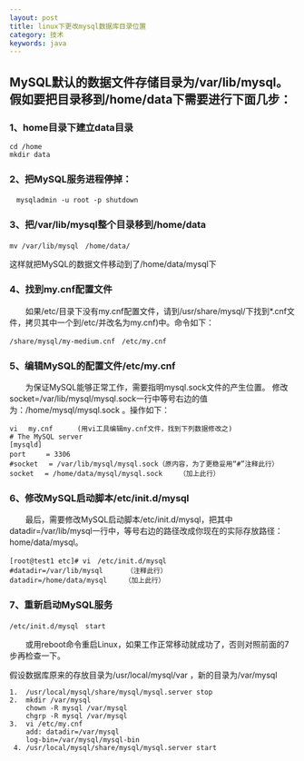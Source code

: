 ```yaml
---
layout: post
title: linux下更改mysql数据库目录位置
category: 技术
keywords: java
---
```


## MySQL默认的数据文件存储目录为/var/lib/mysql。假如要把目录移到/home/data下需要进行下面几步：


### 1、home目录下建立data目录
```
cd /home
mkdir data
```

### 2、把MySQL服务进程停掉： 
```
　mysqladmin -u root -p shutdown
   ```


### 3、把/var/lib/mysql整个目录移到/home/data
```
mv /var/lib/mysql　/home/data/
```
这样就把MySQL的数据文件移动到了/home/data/mysql下
   


### 4、找到my.cnf配置文件
　　如果/etc/目录下没有my.cnf配置文件，请到/usr/share/mysql/下找到*.cnf文件，拷贝其中一个到/etc/并改名为my.cnf)中。命令如下：
```
/share/mysql/my-medium.cnf　/etc/my.cnf
```


### 5、编辑MySQL的配置文件/etc/my.cnf
　　为保证MySQL能够正常工作，需要指明mysql.sock文件的产生位置。 修改socket=/var/lib/mysql/mysql.sock一行中等号右边的值为：/home/mysql/mysql.sock 。操作如下：

```
vi　 my.cnf　　　 (用vi工具编辑my.cnf文件，找到下列数据修改之)    
# The MySQL server	 	   
[mysqld]	 	 	    
port　　　= 3306	     
#socket　 = /var/lib/mysql/mysql.sock（原内容，为了更稳妥用“#”注释此行）	   
socket　 = /home/data/mysql/mysql.sock　　　（加上此行）	 	 	 	 	
```

### 6、修改MySQL启动脚本/etc/init.d/mysql
　　最后，需要修改MySQL启动脚本/etc/init.d/mysql，把其中datadir=/var/lib/mysql一行中，等号右边的路径改成你现在的实际存放路径：home/data/mysql。

```
[root@test1 etc]# vi　/etc/init.d/mysql          
#datadir=/var/lib/mysql　　　　（注释此行）    				  
datadir=/home/data/mysql　　 （加上此行）    				             
```

### 7、重新启动MySQL服务

```
/etc/init.d/mysql　start
```
　　或用reboot命令重启Linux，如果工作正常移动就成功了，否则对照前面的7步再检查一下。

假设数据库原来的存放目录为/usr/local/mysql/var ，新的目录为/var/mysql

```
1.	/usr/local/mysql/share/mysql/mysql.server stop             
2.	mkdir /var/mysql     
    chown -R mysql /var/mysql    
    chgrp -R mysql /var/mysql       
3.	vi /etc/my.cnf     
    add: datadir=/var/mysql   
    log-bin=/var/mysql/mysql-bin             
 4.	/usr/local/mysql/share/mysql/mysql.server start
```